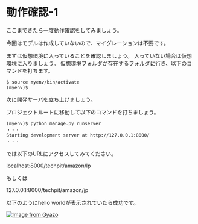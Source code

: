 # 動作確認-1

ここまできたら一度動作確認をしてみましょう。

今回はモデルは作成していないので、マイグレーションは不要です。

まずは仮想環境に入っていることを確認しましょう。
入っていない場合は仮想環境に入りましょう。
仮想環境フォルダが存在するフォルダに行き、以下のコマンドを打ちます。

```
$ source myenv/bin/activate
(myenv)$ 
```

次に開発サーバを立ち上げましょう。

プロジェクトルートに移動して以下のコマンドを打ちましょう。
```
(myenv)$ python manage.py runserver
・・・
Starting development server at http://127.0.0.1:8000/
・・・

```

では以下のURLにアクセスしてみてください。

localhost:8000/techpit/amazon/lp

もしくは

127.0.0.1:8000/techpit/amazon/jp


以下のようにhello worldが表示されていたら成功です。

[![Image from Gyazo](https://i.gyazo.com/c4e5e0ff4ff67bc6e115512b47d038d4.png)](https://gyazo.com/c4e5e0ff4ff67bc6e115512b47d038d4)

